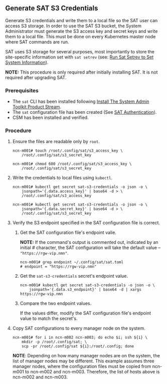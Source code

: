 ## Generate SAT S3 Credentials

Generate S3 credentials and write them to a local file so the SAT user can access S3 storage. In order to use the SAT
S3 bucket, the System Administrator must generate the S3 access key and secret keys and write them to a local file.
This must be done on every Kubernetes master node where SAT commands are run.

SAT uses S3 storage for several purposes, most importantly to store the site-specific information set with `sat setrev`
(see: [Run Sat Setrev to Set System Information](#run-sat-setrev-to-set-system-information)).

**NOTE:** This procedure is only required after initially installing SAT. It is not
required after upgrading SAT.

### Prerequisites

- The `sat` CLI has been installed following [Install The System Admin Toolkit Product Stream](#install-the-system-admin-toolkit-product-stream).
- The `sat` configuration file has been created (See [SAT Authentication](#sat-authentication)).
- CSM has been installed and verified.

### Procedure

1. Ensure the files are readable only by `root`.

    ```screen
    ncn-m001# touch /root/.config/sat/s3_access_key \
        /root/.config/sat/s3_secret_key
    ```

    ```screen
    ncn-m001# chmod 600 /root/.config/sat/s3_access_key \
        /root/.config/sat/s3_secret_key
    ```

2. Write the credentials to local files using `kubectl`.

    ```screen
    ncn-m001# kubectl get secret sat-s3-credentials -o json -o \
        jsonpath='{.data.access_key}' | base64 -d > \
        /root/.config/sat/s3_access_key
    ```

    ```screen
    ncn-m001# kubectl get secret sat-s3-credentials -o json -o \
        jsonpath='{.data.secret_key}' | base64 -d > \
        /root/.config/sat/s3_secret_key
    ```

3. Verify the S3 endpoint specified in the SAT configuration file is correct.

    1. Get the SAT configuration file's endpoint valie.

        **NOTE:** If the command's output is commented out, indicated by an initial #
        character, the SAT configuration will take the default value – `"https://rgw-vip.nmn"`.

        ```screen
        ncn-m001# grep endpoint ~/.config/sat/sat.toml
        # endpoint = "https://rgw-vip.nmn"
        ```
    
    2. Get the `sat-s3-credentials` secret's endpoint value.

        ```screen
        ncn-m001# kubectl get secret sat-s3-credentials -o json -o \
            jsonpath='{.data.s3_endpoint}' | base64 -d | xargs
        https://rgw-vip.nmn
        ```

    3. Compare the two endpoint values.

        If the values differ, modify the SAT configuration file's endpoint value to match the secret's.

4. Copy SAT configurations to every manager node on the system.

    ```screen
    ncn-m001# for i in ncn-m002 ncn-m003; do echo $i; ssh ${i} \
        mkdir -p /root/.config/sat; \
        scp -pr /root/.config/sat ${i}:/root/.config; done
    ```

    **NOTE**: Depending on how many manager nodes are on the system, the list of manager nodes may
    be different. This example assumes three manager nodes, where the configuration files must be
    copied from ncn-m001 to ncn-m002 and ncn-m003. Therefore, the list of hosts above is ncn-m002
    and ncn-m003.
